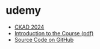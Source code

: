 # udemy

* [CKAD 2024](https://www.udemy.com/course/certified-kubernetes-application-developer-training/learn/lecture/30318450#overview)
* [Introduction to the Course (pdf)](./pdf/Introduction+to+the+Course-udemy.pdf) 
* [Source Code on GitHub](https://github.com/anshulc55/CKAD.git)
